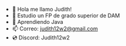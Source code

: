 - 👋 Hola me llamo Judith!
- 👀 Estudio un FP de grado superior de DAM
- 📓 Aprendiendo Java
- 📫 Correo: judith12w2@gmail.com
- 💿 Discord: Judith12w2
